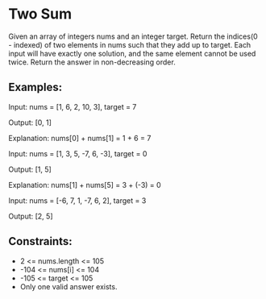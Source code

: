 # Two Sum
Given an array of integers nums and an integer target. Return the indices(0 - indexed) of two elements in nums such that they add up to target.
Each input will have exactly one solution, and the same element cannot be used twice. Return the answer in non-decreasing order.


## Examples:
Input: nums = [1, 6, 2, 10, 3], target = 7

Output: [0, 1]

Explanation: nums[0] + nums[1] = 1 + 6 = 7

Input: nums = [1, 3, 5, -7, 6, -3], target = 0

Output: [1, 5]

Explanation: nums[1] + nums[5] = 3 + (-3) = 0

Input: nums = [-6, 7, 1, -7, 6, 2], target = 3

Output:
[2, 5]

## Constraints:
- 2 <= nums.length <= 105
- -104 <= nums[i] <= 104
- -105 <= target <= 105
- Only one valid answer exists.
